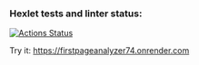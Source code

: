### Hexlet tests and linter status:
[![Actions Status](https://github.com/Agrarox666/python-project-83/workflows/hexlet-check/badge.svg)](https://github.com/Agrarox666/python-project-83/actions)

Try it: https://firstpageanalyzer74.onrender.com
